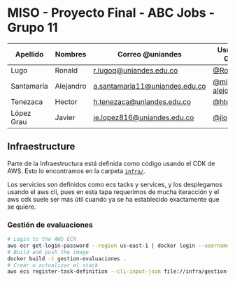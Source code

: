 # MISO - Proyecto Final - ABC Jobs - Grupo 11

| Apellido    | Nombres   | Correo @uniandes               | Usuario de GitHub |
| ----------- | -------   | ----------------               | ----------------- |
| Lugo        | Ronald    | r.lugoq@uniandes.edu.co        | [@RonaldLugo]     |
| Santamaría  | Alejandro | a.santamaria11@uniandes.edu.co | [@miso-alejosaur] |
| Tenezaca    | Hector    | h.tenezaca@uniandes.edu.co     | [@htenezaca]      |
| López Grau  | Javier    | je.lopez816@uniandes.edu.co    | [@jlopezgr]       |

<!-- links -->
[@RonaldLugo]: https://github.com/RonaldLugo
[@miso-alejosaur]: https://github.com/miso-alejosaur
[@htenezaca]: https://github.com/htenezaca
[@jlopezgr]: https://github.com/jlopezgr

## Infraestructure

Parte de la Infraestructura está definida como código usando el CDK de AWS. Esto lo encontramos en la carpeta [`infra/`](infra/).

Los servicios son definidos como ecs tacks y services, y los desplegamos usando el aws cli, pues en esta tapa requerimos de mucha iteracción y el aws cdk suele ser más útil cuando ya se ha establecido exactamente que se quiere.

### Gestión de evaluaciones

```bash
# Login to the AWS ECR
aws ecr get-login-password --region us-east-1 | docker login --username AWS --password-stdin 428011609647.dkr.ecr.us-east-1.amazonaws.com
# Build and push the image
docker build -t gestion-evaluaciones .
# Crear o actualizar el stack
aws ecs register-task-definition --cli-input-json file://infra/gestion-evaluaciones-task-definition.json
```

